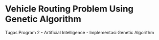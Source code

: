 # Vehicle Routing Problem Using Genetic Algorithm
Tugas Program 2 - Artificial Intelligence - Implementasi Genetic Algorithm
